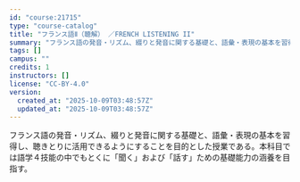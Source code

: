 ```yaml
---
id: "course:21715"
type: "course-catalog"
title: "フランス語Ⅱ（聴解） ／FRENCH LISTENING II"
summary: "フランス語の発音・リズム、綴りと発音に関する基礎と、語彙・表現の基本を習得し、聴きとりに活用できるようにすることを目的とした授業である。本科目では語学４技能の中でもとくに「聞く」および「話す」ための基礎能力の涵養を目指す。"
tags: []
campus: ""
credits: 1
instructors: []
license: "CC-BY-4.0"
version:
  created_at: "2025-10-09T03:48:57Z"
  updated_at: "2025-10-09T03:48:57Z"
---
```

フランス語の発音・リズム、綴りと発音に関する基礎と、語彙・表現の基本を習得し、聴きとりに活用できるようにすることを目的とした授業である。本科目では語学４技能の中でもとくに「聞く」および「話す」ための基礎能力の涵養を目指す。
